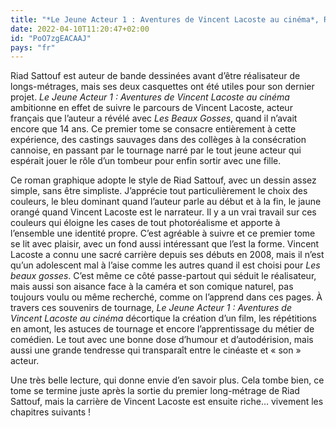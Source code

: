```yaml
---
title: "*Le Jeune Acteur 1 : Aventures de Vincent Lacoste au cinéma*, Riad Sattouf"
date: 2022-04-10T11:20:47+02:00
id: "PoO7zgEACAAJ"
pays: "fr"
---
```


Riad Sattouf est auteur de bande dessinées avant d’être réalisateur de longs-métrages, mais ses deux casquettes ont été utiles pour son dernier projet. *Le Jeune Acteur 1 : Aventures de Vincent Lacoste au cinéma* ambitionne en effet de suivre le parcours de Vincent Lacoste, acteur français que l’auteur a révélé avec *Les Beaux Gosses*, quand il n’avait encore que 14 ans. Ce premier tome se consacre entièrement à cette expérience, des castings sauvages dans des collèges à la consécration cannoise, en passant par le tournage narré par le tout jeune acteur qui espérait jouer le rôle d’un tombeur pour enfin sortir avec une fille. 

Ce roman graphique adopte le style de Riad Sattouf, avec un dessin assez simple, sans être simpliste. J’apprécie tout particulièrement le choix des couleurs, le bleu dominant quand l’auteur parle au début et à la fin, le jaune orangé quand Vincent Lacoste est le narrateur. Il y a un vrai travail sur ces couleurs qui éloigne les cases de tout photoréalisme et apporte à l’ensemble une identité propre. C’est agréable à suivre et ce premier tome se lit avec plaisir, avec un fond aussi intéressant que l’est la forme. Vincent Lacoste a connu une sacré carrière depuis ses débuts en 2008, mais il n’est qu’un adolescent mal à l’aise comme les autres quand il est choisi pour *Les beaux gosses*. C’est même ce côté passe-partout qui séduit le réalisateur, mais aussi son aisance face à la caméra et son comique naturel, pas toujours voulu ou même recherché, comme on l’apprend dans ces pages. À travers ces souvenirs de tournage, *Le Jeune Acteur 1 : Aventures de Vincent Lacoste au cinéma* décortique la création d’un film, les répétitions en amont, les astuces de tournage et encore l’apprentissage du métier de comédien. Le tout avec une bonne dose d’humour et d’autodérision, mais aussi une grande tendresse qui transparaît entre le cinéaste et « son » acteur.

Une très belle lecture, qui donne envie d’en savoir plus. Cela tombe bien, ce tome se termine juste après la sortie du premier long-métrage de Riad Sattouf, mais la carrière de Vincent Lacoste est ensuite riche… vivement les chapitres suivants !

